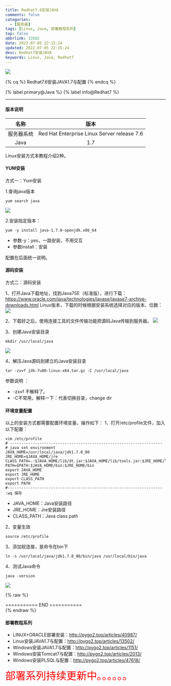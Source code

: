 ```yaml
---
title: Redhat7.6安装JAVA
comments: false
categories:
  - [服务器]
tags: [Linux, Java, 部署教程系列]
top: false
abbrlink: 13502
date: 2022-07-05 22:15:24
updated: 2022-07-05 22:15:24
desc: Redhat7安装JAVA
keywords: Linux, Java, Redhat7
---
```



![](/images/article_java_1.jpeg)

{% cq %}
Redhat7.6安装JAVA1.7与配置
{% endcq %}

{% label primary@Java %} {% label info@Redhat7 %}

<!--more-->
<hr />

#### 版本说明

|    名称    |                    版本                     |
|:----------:|:-------------------------------------------:|
| 服务器系统 | Red Hat Enterprise Linux Server release 7.6 |
|    Java    |                     1.7                     |


Linux安装方式本教程介绍2种。

#### YUM安装


方式一：Yum安装

1.查询java版本
```
yum search java
```
![](461662564886_.pic.jpg)

2.安装指定版本：
```
yum -y install java-1.7.0-openjdk.x86_64
```
- 参数-y：yes，一路安装，不用交互
- 参数install：安装

配置在后面统一说明。



#### 源码安装

方式二：源码安装


1、打开Java下载地址，找到Java7SE（标准版），进行下载：
https://www.oracle.com/java/technologies/javase/javase7-archive-downloads.html
Linux版本，下载的时候根据安装系统选择对应的版本、位数：
![](471662565026_.pic.jpg)

2、下载好之后，使用连接工具的文件传输功能把源码Java传输到服务器。
![](481662565060_.pic.jpg)

3、创建Java安装目录
```
mkdir /usr/local/java
```
![](491662565089_.pic.jpg)

4、解压Java源码到建立的Java安装目录
```
tar -zxvf jdk-7u80-linux-x64.tar.gz -C /usr/local/java
```
参数说明 ：
- -zxvf 不解释了。
- -C不常用，解释一下：代表切换目录，change dir


#### 环境变量配置

以上的安装方式都需要配置环境变量，操作如下：
1、打开/etc/profile文件，加入以下配置：
```
vim /etc/profile
# -------------------------------------------------------------------
# java set environment
JAVA_HOME=/usr/local/java/jdk1.7.0_80
JRE_HOME=$JAVA_HOME/jre
CLASS_PATH=.:$JAVA_HOME/lib/dt.jar:$JAVA_HOME/lib/tools.jar:$JRE_HOME/lib
PATH=$PATH:$JAVA_HOME/bin:$JRE_HOME/bin
export JAVA_HOME
export JRE_HOME
export CLASS_PATH
export PATH
#--------------------------------------------------------------------
:wq 保存
```
- JAVA_HOME：Java安装路径
- JRE_HOME：Jre安装路径
- CLASS_PATH：Java class path

2、变量生效
```
source /etc/profile
```

3、添加软连接，是命令在bin下
```
ln -s /usr/local/java/jdk1.7.0_80/bin/java /usr/local/bin/java
```

4、测试Java命令
```
java -version
```
![](501662565254_.pic.jpg)

{% raw %}
<div class="post_cus_note"> =========== END =========== </div>
{% endraw %}

#### 部署教程系列

- LINUX+ORACLE部署安装：http://pygo2.top/articles/40987/
- Linux安装JAVA1.7与配置：http://pygo2.top/articles/13502/
- Windows安装JAVA1.7与配置：http://pygo2.top/articles/1151/
- Windows安装Tomcat7与配置：http://pygo2.top/articles/2013/
- Windows安装PLSQL与配置：http://pygo2.top/articles/47618/

<font size=6.5 color='red'>部署系列持续更新中。。。。。。</font>
